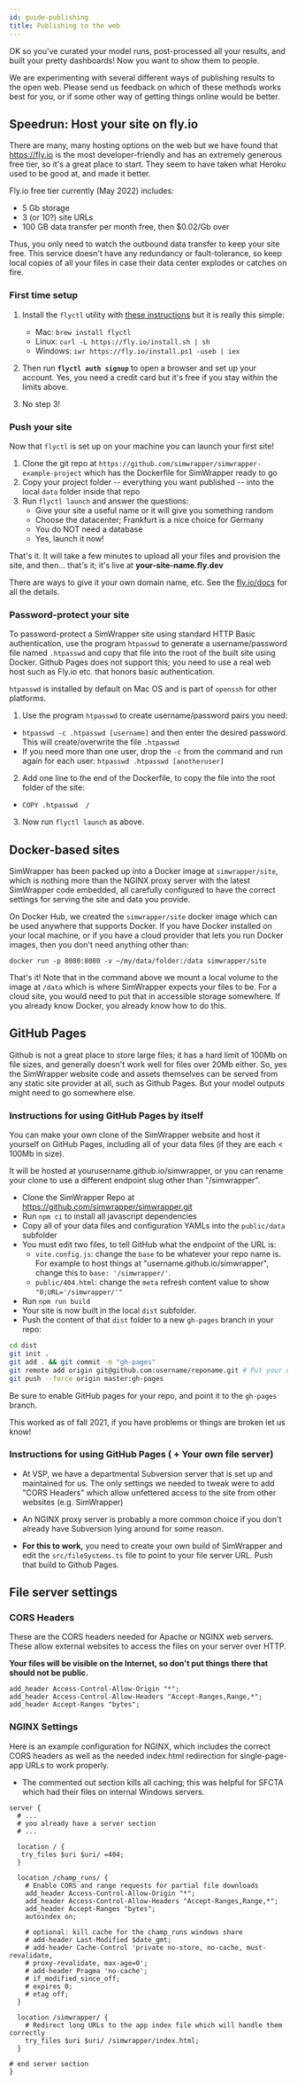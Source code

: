 ```yaml
---
id: guide-publishing
title: Publishing to the web
---
```


OK so you've curated your model runs, post-processed all your results, and built your pretty dashboards! Now you want to show them to people.

We are experimenting with several different ways of publishing results to the open web. Please send us feedback on which of these methods works best for you, or if some other way of getting things online would be better.

## Speedrun: Host your site on fly.io

There are many, many hosting options on the web but we have found that https://fly.io is the most developer-friendly and has an extremely generous free tier, so it's a great place to start. They seem to have taken what Heroku used to be good at, and made it better.

Fly.io free tier currently (May 2022) includes:

- 5 Gb storage
- 3 (or 10?) site URLs
- 100 GB data transfer per month free, then $0.02/Gb over

Thus, you only need to watch the outbound data transfer to keep your site free. This service doesn't have any redundancy or fault-tolerance, so keep local copies of all your files in case their data center explodes or catches on fire.

### First time setup

1. Install the `flyctl` utility with [these instructions](https://fly.io/docs/getting-started/installing-flyctl/) but it is really this simple:

   - Mac: `brew install flyctl`
   - Linux: `curl -L https://fly.io/install.sh | sh`
   - Windows: `iwr https://fly.io/install.ps1 -useb | iex`

2. Then run **`flyctl auth signup`** to open a browser and set up your account. Yes, you need a credit card but it's free if you stay within the limits above.
3. No step 3!

### Push your site

Now that `flyctl` is set up on your machine you can launch your first site!

1. Clone the git repo at `https://github.com/simwrapper/simwrapper-example-project` which has the Dockerfile for SimWrapper ready to go
2. Copy your project folder -- everything you want published -- into the local `data` folder inside that repo
3. Run `flyctl launch` and answer the questions:
   - Give your site a useful name or it will give you something random
   - Choose the datacenter; Frankfurt is a nice choice for Germany
   - You do NOT need a database
   - Yes, launch it now!

That's it. It will take a few minutes to upload all your files and provision the site, and then... that's it; it's live at **your-site-name.fly.dev**

There are ways to give it your own domain name, etc. See the [fly.io/docs](https://fly.io/docs) for all the details.

### Password-protect your site

To password-protect a SimWrapper site using standard HTTP Basic authentication, use the program `htpasswd` to generate a username/password file named `.htpasswd` and copy that file into the root of the built site using Docker. Github Pages does not support this; you need to use a real web host such as Fly.io etc. that honors basic authentication.

`htpasswd` is installed by default on Mac OS and is part of `openssh` for other platforms.

1. Use the program `htpasswd` to create username/password pairs you need:

- `htpasswd -c .htpasswd [username]` and then enter the desired password. This will create/overwrite the file `.htpasswd`
- If you need more than one user, drop the `-c` from the command and run again for each user: `htpasswd .htpasswd [anotheruser]`

2. Add one line to the end of the Dockerfile, to copy the file into the root folder of the site:

- `COPY .htpasswd  /`

3. Now run `flyctl launch` as above.

## Docker-based sites

SimWrapper has been packed up into a Docker image at `simwrapper/site`, which is nothing more than the NGINX proxy server with the latest SimWrapper code embedded, all carefully configured to have the correct settings for serving the site and data you provide.

On Docker Hub, we created the `simwrapper/site` docker image which can be used anywhere that supports Docker. If you have Docker installed on your local machine, or if you have a cloud provider that lets you run Docker images, then you don't need anything other than:

`docker run -p 8080:8080 -v ~/my/data/folder:/data simwrapper/site`

That's it! Note that in the command above we mount a local volume to the image at `/data` which is where SimWrapper expects your files to be. For a cloud site, you would need to put that in accessible storage somewhere. If you already know Docker, you already know how to do this.

## GitHub Pages

Github is not a great place to store large files; it has a hard limit of 100Mb on file sizes, and generally doesn't work well for files over 20Mb either. So, yes the SimWrapper website code and assets themselves can be served from any static site provider at all, such as Github Pages. But your model outputs might need to go somewhere else.

### Instructions for using GitHub Pages by itself

You can make your own clone of the SimWrapper website and host it yourself on GitHub Pages, including all of your data files (if they are each < 100Mb in size).

It will be hosted at yourusername.github.io/simwrapper, or you can rename your clone to use a different endpoint slug other than "/simwrapper".

- Clone the SimWrapper Repo at <https://github.com/simwrapper/simwrapper.git>
- Run `npm ci` to install all javascript dependencies
- Copy all of your data files and configuration YAMLs into the `public/data` subfolder
- You must edit two files, to tell GitHub what the endpoint of the URL is:
  - `vite.config.js`: change the `base` to be whatever your repo name is. For example to host things at "username.github.io/simwrapper", change this to `base: '/simwrapper/'`.
  - `public/404.html`: change the `meta` refresh content value to show `"0;URL='/simwrapper/'"`
- Run `npm run build`
- Your site is now built in the local `dist` subfolder.
- Push the content of that `dist` folder to a new `gh-pages` branch in your repo:

```bash
cd dist
git init .
git add . && git commit -m "gh-pages"
git remote add origin git@github.com:username/reponame.git # Put your username/reponame here
git push --force origin master:gh-pages
```

Be sure to enable GitHub pages for your repo, and point it to the `gh-pages` branch.

This worked as of fall 2021, if you have problems or things are broken let us know!

### Instructions for using GitHub Pages ( + Your own file server)

- At VSP, we have a departmental Subversion server that is set up and maintained for us. The only settings we needed to tweak were to add "CORS Headers" which allow unfettered access to the site from other websites (e.g. SimWrapper)

- An NGINX proxy server is probably a more common choice if you don't already have Subversion lying around for some reason.

- **For this to work,** you need to create your own build of SimWrapper and edit the `src/fileSystems.ts` file to point to your file server URL. Push that build to Github Pages.

## File server settings

### CORS Headers

These are the CORS headers needed for Apache or NGINX web servers. These allow external websites to access the files on your server over HTTP.

**Your files will be visible on the Internet, so don't put things there that should not be public.**

```
add_header Access-Control-Allow-Origin "*";
add_header Access-Control-Allow-Headers "Accept-Ranges,Range,*";
add_header Accept-Ranges "bytes";
```

### NGINX Settings

Here is an example configuration for NGINX, which includes the correct CORS headers as well as the needed index.html redirection for single-page-app URLs to work properly.

- The commented out section kills all caching; this was helpful for SFCTA which had their files on internal Windows servers.

```
server {
  # ...
  # you already have a server section
  # ...

  location / {
   try_files $uri $uri/ =404;
  }

  location /champ_runs/ {
    # Enable CORS and range requests for partial file downloads
    add_header Access-Control-Allow-Origin "*";
    add_header Access-Control-Allow-Headers "Accept-Ranges,Range,*";
    add_header Accept-Ranges "bytes";
    autoindex on;

    # optional: kill cache for the champ_runs windows share
    # add-header Last-Modified $date_gmt;
    # add-header Cache-Control 'private no-store, no-cache, must-revalidate,
    # proxy-revalidate, max-age=0';
    # add-header Pragma 'no-cache';
    # if_modified_since_off;
    # expires 0;
    # etag off;
  }

  location /simwrapper/ {
    # Redirect long URLs to the app index file which will handle them correctly
    try_files $uri $uri/ /simwrapper/index.html;
  }

# end server section
}
```

